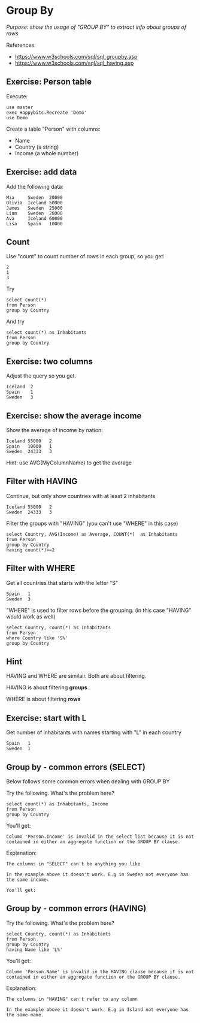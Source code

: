 # Group By

*Purpose: show the usage of "GROUP BY" to extract info about groups of rows*

References
- https://www.w3schools.com/sql/sql_groupby.asp
- https://www.w3schools.com/sql/sql_having.asp


## Exercise: Person table

Execute:

	use master
	exec Happybits.Recreate 'Demo'
	use Demo

Create a table "Person" with columns:
- Name
- Country    (a string)
- Income     (a whole number)

## Exercise: add data

Add the following data:

	Mia 	Sweden 	20000
	Olivia 	Iceland 50000
	James 	Sweden 	25000
	Liam 	Sweden 	28000
	Ava		Iceland 60000
	Lisa 	Spain 	10000

## Count

Use "count" to count number of rows in each group, so you get:

	2
	1
	3

Try

	select count(*) 
	from Person 
	group by Country

And try

	select count(*) as Inhabitants
	from Person 
	group by Country

## Exercise: two columns

Adjust the query so you get.

	Iceland	 2
	Spain	 1
	Sweden	 3


## Exercise: show the average income

Show the average of income by nation:

	Iceland	55000	2
	Spain	10000	1
	Sweden	24333	3


Hint: use AVG(MyColumnName) to get the average

## Filter with HAVING

Continue, but only show countries with at least 2 inhabitants

	Iceland	55000	2
	Sweden	24333	3


Filter the groups with "HAVING" (you can't use "WHERE" in this case)

	select Country, AVG(Income) as Average, COUNT(*)  as Inhabitants
	from Person 
	group by Country
	having count(*)>=2

## Filter with WHERE

Get all countries that starts with the letter "S"

	Spain	1
	Sweden	3

"WHERE" is used to filter rows before the grouping. (in this case "HAVING" would work as well)

	select Country, count(*) as Inhabitants
	from Person 
	where Country like 'S%'
	group by Country 

## Hint

HAVING and WHERE are similair. Both are about filtering.

HAVING is about filtering **groups**

WHERE is about filtering **rows**

## Exercise: start with L

Get number of inhabitants with names starting with "L" in each country

	Spain	1
	Sweden	1

## Group by - common errors (SELECT)

Below follows some common errors when dealing with GROUP BY

Try the following. What's the problem here?

	select count(*) as Inhabitants, Income 
	from Person 
	group by Country

You'll get:

	Column 'Person.Income' is invalid in the select list because it is not contained in either an aggregate function or the GROUP BY clause.
	

Explanation:

	The columns in "SELECT" can't be anything you like

	In the example above it doesn't work. E.g in Sweden not everyone has the same income.

	You'll get:


## Group by - common errors (HAVING)

Try the following. What's the problem here?

	select Country, count(*) as Inhabitants
	from Person 
	group by Country 
	having Name like 'L%'

You'll get:

	Column 'Person.Name' is invalid in the HAVING clause because it is not contained in either an aggregate function or the GROUP BY clause.

Explanation:

	The columns in "HAVING" can't refer to any column

	In the example above it doesn't work. E.g in Island not everyone has the same name.




